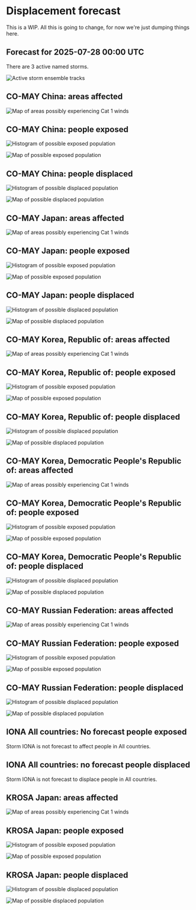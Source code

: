 # Displacement forecast

This is a WIP. All this is going to change, for now we're just dumping things here.
## Forecast for 2025-07-28 00:00 UTC

There are 3 active named storms.

![Active storm ensemble tracks](ECMWF_TC_tracks_20250728000000.png)

## CO-MAY China: areas affected

![Map of areas possibly experiencing Cat 1 winds](impact-map_TC_ECMWF_ens_CO-MAY_2025-07-28_00UTC_CHN_cat1.png)
## CO-MAY China: people exposed

![Histogram of possible exposed population](impact-histogram_TC_ECMWF_ens_CO-MAY_2025-07-28_00UTC_CHN_exposed.png)

![Map of possible exposed population](impact-map_TC_ECMWF_ens_CO-MAY_2025-07-28_00UTC_CHN_exposed.png)

## CO-MAY China: people displaced

![Histogram of possible displaced population](impact-histogram_TC_ECMWF_ens_CO-MAY_2025-07-28_00UTC_CHN_displaced.png)

![Map of possible displaced population](impact-map_TC_ECMWF_ens_CO-MAY_2025-07-28_00UTC_CHN_displaced.png)

## CO-MAY Japan: areas affected

![Map of areas possibly experiencing Cat 1 winds](impact-map_TC_ECMWF_ens_CO-MAY_2025-07-28_00UTC_JPN_cat1.png)
## CO-MAY Japan: people exposed

![Histogram of possible exposed population](impact-histogram_TC_ECMWF_ens_CO-MAY_2025-07-28_00UTC_JPN_exposed.png)

![Map of possible exposed population](impact-map_TC_ECMWF_ens_CO-MAY_2025-07-28_00UTC_JPN_exposed.png)

## CO-MAY Japan: people displaced

![Histogram of possible displaced population](impact-histogram_TC_ECMWF_ens_CO-MAY_2025-07-28_00UTC_JPN_displaced.png)

![Map of possible displaced population](impact-map_TC_ECMWF_ens_CO-MAY_2025-07-28_00UTC_JPN_displaced.png)

## CO-MAY Korea, Republic of: areas affected

![Map of areas possibly experiencing Cat 1 winds](impact-map_TC_ECMWF_ens_CO-MAY_2025-07-28_00UTC_KOR_cat1.png)
## CO-MAY Korea, Republic of: people exposed

![Histogram of possible exposed population](impact-histogram_TC_ECMWF_ens_CO-MAY_2025-07-28_00UTC_KOR_exposed.png)

![Map of possible exposed population](impact-map_TC_ECMWF_ens_CO-MAY_2025-07-28_00UTC_KOR_exposed.png)

## CO-MAY Korea, Republic of: people displaced

![Histogram of possible displaced population](impact-histogram_TC_ECMWF_ens_CO-MAY_2025-07-28_00UTC_KOR_displaced.png)

![Map of possible displaced population](impact-map_TC_ECMWF_ens_CO-MAY_2025-07-28_00UTC_KOR_displaced.png)

## CO-MAY Korea, Democratic People's Republic of: areas affected

![Map of areas possibly experiencing Cat 1 winds](impact-map_TC_ECMWF_ens_CO-MAY_2025-07-28_00UTC_PRK_cat1.png)
## CO-MAY Korea, Democratic People's Republic of: people exposed

![Histogram of possible exposed population](impact-histogram_TC_ECMWF_ens_CO-MAY_2025-07-28_00UTC_PRK_exposed.png)

![Map of possible exposed population](impact-map_TC_ECMWF_ens_CO-MAY_2025-07-28_00UTC_PRK_exposed.png)

## CO-MAY Korea, Democratic People's Republic of: people displaced

![Histogram of possible displaced population](impact-histogram_TC_ECMWF_ens_CO-MAY_2025-07-28_00UTC_PRK_displaced.png)

![Map of possible displaced population](impact-map_TC_ECMWF_ens_CO-MAY_2025-07-28_00UTC_PRK_displaced.png)

## CO-MAY Russian Federation: areas affected

![Map of areas possibly experiencing Cat 1 winds](impact-map_TC_ECMWF_ens_CO-MAY_2025-07-28_00UTC_RUS_cat1.png)
## CO-MAY Russian Federation: people exposed

![Histogram of possible exposed population](impact-histogram_TC_ECMWF_ens_CO-MAY_2025-07-28_00UTC_RUS_exposed.png)

![Map of possible exposed population](impact-map_TC_ECMWF_ens_CO-MAY_2025-07-28_00UTC_RUS_exposed.png)

## CO-MAY Russian Federation: people displaced

![Histogram of possible displaced population](impact-histogram_TC_ECMWF_ens_CO-MAY_2025-07-28_00UTC_RUS_displaced.png)

![Map of possible displaced population](impact-map_TC_ECMWF_ens_CO-MAY_2025-07-28_00UTC_RUS_displaced.png)

## IONA All countries: No forecast people exposed

Storm IONA is not forecast to affect people in All countries.

## IONA All countries: no forecast people displaced

Storm IONA is not forecast to displace people in All countries.

## KROSA Japan: areas affected

![Map of areas possibly experiencing Cat 1 winds](impact-map_TC_ECMWF_ens_KROSA_2025-07-28_00UTC_JPN_cat1.png)
## KROSA Japan: people exposed

![Histogram of possible exposed population](impact-histogram_TC_ECMWF_ens_KROSA_2025-07-28_00UTC_JPN_exposed.png)

![Map of possible exposed population](impact-map_TC_ECMWF_ens_KROSA_2025-07-28_00UTC_JPN_exposed.png)

## KROSA Japan: people displaced

![Histogram of possible displaced population](impact-histogram_TC_ECMWF_ens_KROSA_2025-07-28_00UTC_JPN_displaced.png)

![Map of possible displaced population](impact-map_TC_ECMWF_ens_KROSA_2025-07-28_00UTC_JPN_displaced.png)

